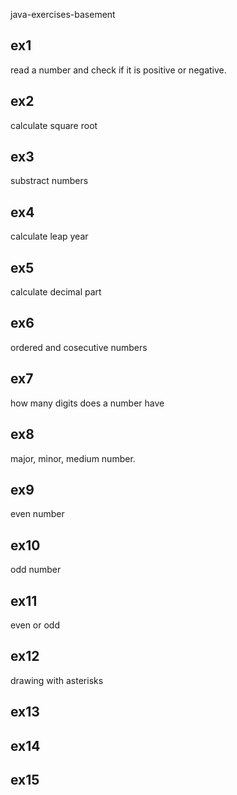 java-exercises-basement

## ex1
read a number and check if it is positive or negative.
## ex2
calculate square root
## ex3
substract numbers
## ex4
calculate leap year
## ex5
calculate decimal part
## ex6
ordered and cosecutive numbers
## ex7
how many digits does a number have
## ex8
major, minor, medium number.
## ex9
even number
## ex10
odd number
## ex11
even or odd
## ex12
drawing with asterisks
## ex13

## ex14

## ex15
